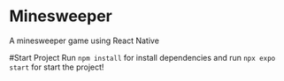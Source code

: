 # Minesweeper
A minesweeper game using React Native

#Start Project
Run ```npm install``` for install dependencies and run ```npx expo start``` for start the project! 
